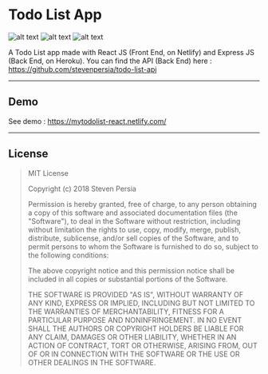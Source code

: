 # Todo List App
![alt text](https://forthebadge.com/images/badges/made-with-javascript.svg "Made with JavaScript")
![alt text](https://forthebadge.com/images/badges/certified-elijah-wood.svg "Certified by Elijah Wood")
![alt text](https://forthebadge.com/images/badges/built-with-grammas-recipe.svg "Built with Gramma's recipe")

A Todo List app made with React JS (Front End, on Netlify) and Express JS (Back End, on Heroku).
You can find the API (Back End) here : https://github.com/stevenpersia/todo-list-api

---

## Demo
See demo : https://mytodolist-react.netlify.com/

---

## License

> MIT License
> 
> Copyright (c) 2018 Steven Persia
> 
> Permission is hereby granted, free of charge, to any person obtaining a copy
> of this software and associated documentation files (the "Software"), to deal
> in the Software without restriction, including without limitation the rights
> to use, copy, modify, merge, publish, distribute, sublicense, and/or sell
> copies of the Software, and to permit persons to whom the Software is
> furnished to do so, subject to the following conditions:
> 
> The above copyright notice and this permission notice shall be included in all
> copies or substantial portions of the Software.
> 
> THE SOFTWARE IS PROVIDED "AS IS", WITHOUT WARRANTY OF ANY KIND, EXPRESS OR
> IMPLIED, INCLUDING BUT NOT LIMITED TO THE WARRANTIES OF MERCHANTABILITY,
> FITNESS FOR A PARTICULAR PURPOSE AND NONINFRINGEMENT. IN NO EVENT SHALL THE
> AUTHORS OR COPYRIGHT HOLDERS BE LIABLE FOR ANY CLAIM, DAMAGES OR OTHER
> LIABILITY, WHETHER IN AN ACTION OF CONTRACT, TORT OR OTHERWISE, ARISING FROM,
> OUT OF OR IN CONNECTION WITH THE SOFTWARE OR THE USE OR OTHER DEALINGS IN THE
> SOFTWARE.
